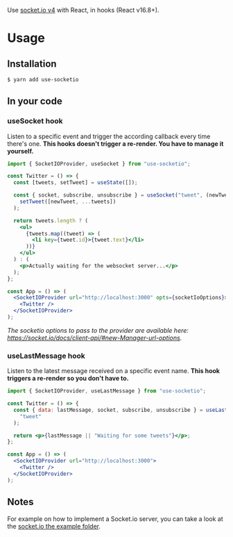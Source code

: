 Use [socket.io v4](https://socket.io/) with React, in hooks (React v16.8+).

# Usage

## Installation

```sh
$ yarn add use-socketio
```

## In your code

### useSocket hook

Listen to a specific event and trigger the according callback every time there's one. **This hooks doesn't trigger a re-render. You have to manage it yourself.**

```jsx
import { SocketIOProvider, useSocket } from "use-socketio";

const Twitter = () => {
  const [tweets, setTweet] = useState([]);

  const { socket, subscribe, unsubscribe } = useSocket("tweet", (newTweet) =>
    setTweet([newTweet, ...tweets])
  );

  return tweets.length ? (
    <ul>
      {tweets.map((tweet) => (
        <li key={tweet.id}>{tweet.text}</li>
      ))}
    </ul>
  ) : (
    <p>Actually waiting for the websocket server...</p>
  );
};

const App = () => (
  <SocketIOProvider url="http://localhost:3000" opts={socketIoOptions}>
    <Twitter />
  </SocketIOProvider>
);
```

_The socketio options to pass to the provider are available here: https://socket.io/docs/client-api/#new-Manager-url-options._

### useLastMessage hook

Listen to the latest message received on a specific event name. **This hook triggers a re-render so you don't have to.**

```jsx
import { SocketIOProvider, useLastMessage } from "use-socketio";

const Twitter = () => {
  const { data: lastMessage, socket, subscribe, unsubscribe } = useLastMessage(
    "tweet"
  );

  return <p>{lastMessage || "Waiting for some tweets"}</p>;
};

const App = () => (
  <SocketIOProvider url="http://localhost:3000">
    <Twitter />
  </SocketIOProvider>
);
```

## Notes

For example on how to implement a Socket.io server, you can take a look at the [socket.io the example folder](../../example/socketio/socketio-server.js).
